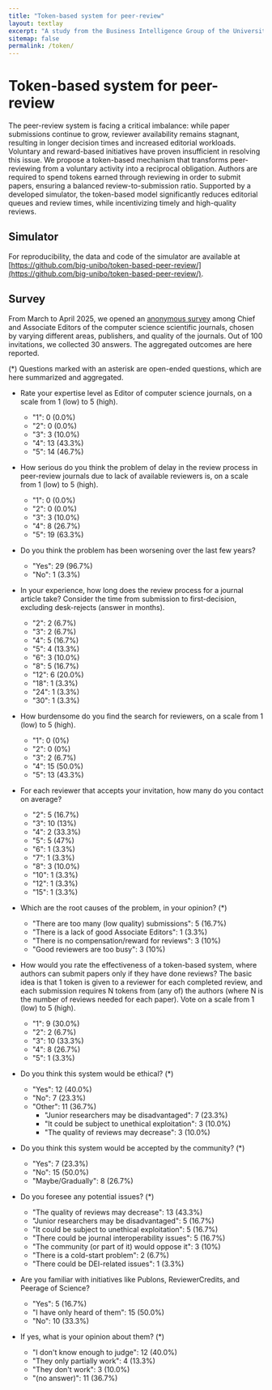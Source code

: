 ```yaml
---
title: "Token-based system for peer-review"
layout: textlay
excerpt: "A study from the Business Intelligence Group of the University of Bologna about the implementation of a token-based system for peer-review for scientific journal, to address the current problems of long decision times and increased editorial workloads."
sitemap: false
permalink: /token/
---
```


# Token-based system for peer-review

The peer-review system is facing a critical imbalance: while paper submissions continue to grow, reviewer availability remains stagnant, resulting in longer decision times and increased editorial workloads. Voluntary and reward-based initiatives have proven insufficient in resolving this issue. We propose a token-based mechanism that transforms peer-reviewing from a voluntary activity into a reciprocal obligation. Authors are required to spend tokens earned through reviewing in order to submit papers, ensuring a balanced review-to-submission ratio. Supported by a developed simulator, the token-based model significantly reduces editorial queues and review times, while incentivizing timely and high-quality reviews.

## Simulator

For reproducibility, the data and code of the simulator are available at [https://github.com/big-unibo/token-based-peer-review/](https://github.com/big-unibo/token-based-peer-review/).

## Survey

From March to April 2025, we opened an [anonymous survey](https://forms.gle/pDZbro8WhbrqDnLfA) among Chief and Associate Editors of the computer science scientific journals, chosen by varying different areas, publishers, and quality of the journals. Out of 100 invitations, we collected 30 answers. The aggregated outcomes are here reported.

(*) Questions marked with an asterisk are open-ended questions, which are here summarized and aggregated.

- Rate your expertise level as Editor of computer science journals, on a scale from 1 (low) to 5 (high).
  - "1": 0 (0.0%)
  - "2": 0 (0.0%)
  - "3": 3 (10.0%)
  - "4": 13 (43.3%)
  - "5": 14 (46.7%)

- How serious do you think the problem of delay in the review process in peer-review journals due to lack of available reviewers is, on a scale from 1 (low) to 5 (high).
  - "1": 0 (0.0%)
  - "2": 0 (0.0%)
  - "3": 3 (10.0%)
  - "4": 8 (26.7%)
  - "5": 19 (63.3%)

- Do you think the problem has been worsening over the last few years?
  - "Yes": 29 (96.7%)
  - "No": 1 (3.3%)

- In your experience, how long does the review process for a journal article take? Consider the time from submission to first-decision, excluding desk-rejects (answer in months).
  - "2": 2 (6.7%)
  - "3": 2 (6.7%)
  - "4": 5 (16.7%)
  - "5": 4 (13.3%)
  - "6": 3 (10.0%)
  - "8": 5 (16.7%)
  - "12": 6 (20.0%)
  - "18": 1 (3.3%)
  - "24": 1 (3.3%)
  - "30": 1 (3.3%)

- How burdensome do you find the search for reviewers, on a scale from 1 (low) to 5 (high).
  - "1": 0 (0%)
  - "2": 0 (0%)
  - "3": 2 (6.7%)
  - "4": 15 (50.0%)
  - "5": 13 (43.3%)

- For each reviewer that accepts your invitation, how many do you contact on average?
  - "2": 5 (16.7%)
  - "3": 10 (13%)
  - "4": 2 (33.3%)
  - "5": 5 (47%)
  - "6": 1 (3.3%)
  - "7": 1 (3.3%)
  - "8": 3 (10.0%)
  - "10": 1 (3.3%)
  - "12": 1 (3.3%)
  - "15": 1 (3.3%)

- Which are the root causes of the problem, in your opinion? (*)
  - "There are too many (low quality) submissions": 5 (16.7%)
  - "There is a lack of good Associate Editors": 1 (3.3%)
  - "There is no compensation/reward for reviews": 3 (10%)
  - "Good reviewers are too busy": 3 (10%)

- How would you rate the effectiveness of a token-based system, where authors can submit papers only if they have done reviews? The basic idea is that 1 token is given to a reviewer for each completed review, and each submission requires N tokens from (any of) the authors (where N is the number of reviews needed for each paper). Vote on a scale from 1 (low) to 5 (high).
  - "1": 9 (30.0%)
  - "2": 2 (6.7%)
  - "3": 10 (33.3%)
  - "4": 8 (26.7%)
  - "5": 1 (3.3%)

- Do you think this system would be ethical? (*)
  - "Yes": 12 (40.0%)
  - "No": 7 (23.3%)
  - "Other": 11 (36.7%)
    - "Junior researchers may be disadvantaged": 7 (23.3%)
    - "It could be subject to unethical exploitation": 3 (10.0%)
    - "The quality of reviews may decrease": 3 (10.0%)

- Do you think this system would be accepted by the community? (*)
  - "Yes": 7 (23.3%)
  - "No": 15 (50.0%)
  - "Maybe/Gradually": 8 (26.7%)

- Do you foresee any potential issues? (*)
  - "The quality of reviews may decrease": 13 (43.3%)
  - "Junior researchers may be disadvantaged": 5 (16.7%)
  - "It could be subject to unethical exploitation": 5 (16.7%)
  - "There could be journal interoperability issues": 5 (16.7%)
  - "The community (or part of it) would oppose it": 3 (10%)
  - "There is a cold-start problem": 2 (6.7%)
  - "There could be DEI-related issues": 1 (3.3%)

- Are you familiar with initiatives like Publons, ReviewerCredits, and Peerage of Science?
  - "Yes": 5 (16.7%)
  - "I have only heard of them": 15 (50.0%)
  - "No": 10 (33.3%)

- If yes, what is your opinion about them? (*)
  - "I don't know enough to judge": 12 (40.0%)
  - "They only partially work": 4 (13.3%)
  - "They don't work": 3 (10.0%)
  - "(no answer)": 11 (36.7%)